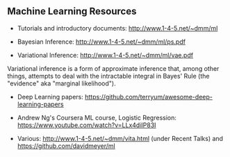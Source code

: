 Machine Learning Resources
--------------------------

- Tutorials and introductory documents: http://www.1-4-5.net/~dmm/ml

- Bayesian Inference: http://www.1-4-5.net/~dmm/ml/ps.pdf

- Variational Inference: http://www.1-4-5.net/~dmm/ml/vae.pdf

Variational inference is a form of approximate inference that, among other things, attempts to deal with the intractable integral in Bayes' Rule (the "evidence" aka "marginal likelihood").

- Deep Learning papers: https://github.com/terryum/awesome-deep-learning-papers

- Andrew Ng's Coursera ML course, Logistic Regression: https://www.youtube.com/watch?v=LLx4diIP83I

- Various: http://www.1-4-5.net/~dmm/vita.html (under Recent Talks) and https://github.com/davidmeyer/ml

